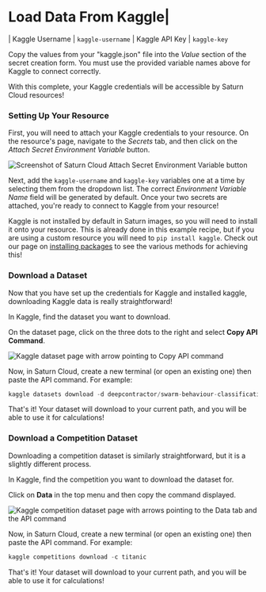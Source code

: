 # Load Data From Kaggle|
| Kaggle Username  |  `kaggle-username`
| Kaggle API Key  |  `kaggle-key`

Copy the values from your "kaggle.json" file into the *Value* section of the secret creation form. You must use the provided variable names above for Kaggle to connect correctly.

With this complete, your Kaggle credentials will be accessible by Saturn Cloud resources!

### Setting Up Your Resource
First, you will need to attach your Kaggle credentials to your resource. On the resource's page, navigate to the *Secrets* tab, and then click on the *Attach Secret Environment Variable* button.

![Screenshot of Saturn Cloud Attach Secret Environment Variable button](https://saturn-public-assets.s3.us-east-2.amazonaws.com/example-resources/attach-secret-variable-arrow.png "doc-image")

Next, add the `kaggle-username` and `kaggle-key` variables one at a time by selecting them from the dropdown list. The correct *Environment Variable Name* field will be generated by default. Once your two secrets are attached, you're ready to connect to Kaggle from your resource!

Kaggle is not installed by default in Saturn images, so you will need to install it onto your resource. This is already done in this example recipe, but if you are using a custom resource you will need to `pip install kaggle`. Check out our page on [installing packages](https://saturncloud.io/docs/user-guide/using-saturn-cloud/install-packages/) to see the various methods for achieving this!

### Download a Dataset
Now that you have set up the credentials for Kaggle and installed kaggle, downloading Kaggle data is really straightforward! 

In Kaggle, find the dataset you want to download. 

On the dataset page, click on the three dots to the right and select **Copy API Command**.

![Kaggle dataset page with arrow pointing to Copy API command](https://saturn-public-assets.s3.us-east-2.amazonaws.com/example-resources/kaggle-dataset-arrow.jpeg "doc-image")

Now, in Saturn Cloud, create a new terminal (or open an existing one) then paste the API command. For example:


```python
kaggle datasets download -d deepcontractor/swarm-behaviour-classification
```

That's it! Your dataset will download to your current path, and you will be able to use it for calculations!

### Download a Competition Dataset
Downloading a competition dataset is similarly straightforward, but it is a slightly different process. 

In Kaggle, find the competition you want to download the dataset for.

Click on **Data** in the top menu and then copy the command displayed. 

![Kaggle competition dataset page with arrows pointing to the Data tab and the API command](https://saturn-public-assets.s3.us-east-2.amazonaws.com/example-resources/kaggle-competition-dataset-arrow.jpeg "doc-image")

Now, in Saturn Cloud, create a new terminal (or open an existing one) then paste the API command. For example:


```python
kaggle competitions download -c titanic
```

That's it! Your dataset will download to your current path, and you will be able to use it for calculations!
